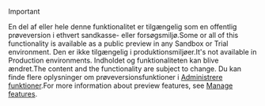 > [!IMPORTANT]
> <span data-ttu-id="aabdf-101">En del af eller hele denne funktionalitet er tilgængelig som en offentlig prøveversion i ethvert sandkasse- eller forsøgsmiljø.</span><span class="sxs-lookup"><span data-stu-id="aabdf-101">Some or all of this functionality is available as a public preview in any Sandbox or Trial environment.</span></span> <span data-ttu-id="aabdf-102">Den er ikke tilgængelig i produktionsmiljøer.</span><span class="sxs-lookup"><span data-stu-id="aabdf-102">It's not available in Production environments.</span></span> <span data-ttu-id="aabdf-103">Indholdet og funktionaliteten kan blive ændret.</span><span class="sxs-lookup"><span data-stu-id="aabdf-103">The content and the functionality are subject to change.</span></span> <span data-ttu-id="aabdf-104">Du kan finde flere oplysninger om prøveversionsfunktioner i [Administrere funktioner](../hr-admin-manage-features.md).</span><span class="sxs-lookup"><span data-stu-id="aabdf-104">For more information about preview features, see [Manage features](../hr-admin-manage-features.md).</span></span>